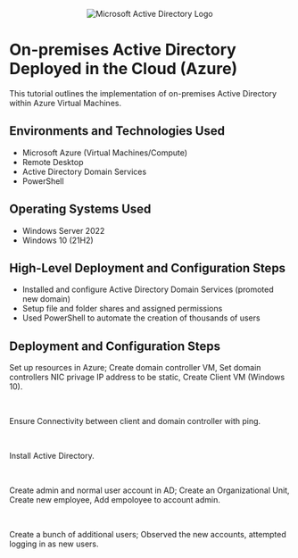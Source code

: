 <p align="center">
<img src="https://i.imgur.com/pU5A58S.png" alt="Microsoft Active Directory Logo"/>
</p>

<h1>On-premises Active Directory Deployed in the Cloud (Azure)</h1>
This tutorial outlines the implementation of on-premises Active Directory within Azure Virtual Machines.<br />


<h2>Environments and Technologies Used</h2>

- Microsoft Azure (Virtual Machines/Compute)
- Remote Desktop
- Active Directory Domain Services
- PowerShell

<h2>Operating Systems Used </h2>

- Windows Server 2022
- Windows 10 (21H2)

<h2>High-Level Deployment and Configuration Steps</h2>

- Installed and configure Active Directory Domain Services (promoted new domain)
- Setup file and folder shares and assigned permissions
- Used PowerShell to automate the creation of thousands of users

<h2>Deployment and Configuration Steps</h2>


<p>
Set up resources in Azure; Create domain controller VM, Set domain controllers NIC privage IP address to be static, Create Client VM (Windows 10).
</p>
<br />

<p>
Ensure Connectivity between client and domain controller with ping. 
</p>
<br />

<p>
Install Active Directory.
</p>
<br />

<p>
Create admin and normal user account in AD; Create an Organizational Unit, Create new employee, Add empoloyee to account admin.
</p>
<br />

<p>
Create a bunch of additional users; Observed the new accounts, attempted logging in as new users. 
</p>
<br />
